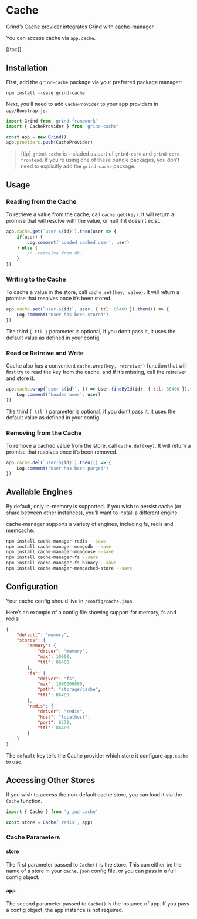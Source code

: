 # Cache
Grind’s [Cache provider](https://github.com/grindjs/cache) integrates Grind with [cache-manager](https://www.npmjs.com/package/cache-manager).

You can access cache via `app.cache`.

[[toc]]

## Installation
First, add the `grind-cache` package via your preferred package manager:

```shell
npm install --save grind-cache
```

Next, you’ll need to add `CacheProvider` to your app providers in `app/Boostrap.js`:

```js
import Grind from 'grind-framework'
import { CacheProvider } from 'grind-cache'

const app = new Grind()
app.providers.push(CacheProvider)
```

> {tip} `grind-cache` is included as part of `grind-core` and `grind-core-frontend`.  If you’re using one of these bundle packages, you don’t need to explicitly add the `grind-cache` package.

## Usage
### Reading from the Cache
To retrieve a value from the cache, call `cache.get(key)`.  It will return a promise that will resolve with the value, or null if it doesn’t exist.

```js
app.cache.get(`user-${id}`).then(user => {
	if(user) {
		Log.comment('Loaded cached user', user)
	} else {
		// …retreive from db…
	}
})
```

### Writing to the Cache
To cache a value in the store, call `cache.set(key, value)`.  It will return a promise that resolves once it’s been stored.

```js
app.cache.set(`user-${id}`, user, { ttl: 86400 }).then(() => {
	Log.comment('User has been stored')
})
```

The third `{ ttl }` parameter is optional, if you don’t pass it, it uses the default value as defined in your config.

### Read or Retreive and Write
Cache also has a convenient `cache.wrap(key, retreiver)` function that will first try to read the key from the cache, and if it’s missing, call the retreiver and store it.

```js
app.cache.wrap(`user-${id}`, () => User.findById(id), { ttl: 86400 }).then(user => {
	Log.comment('Loaded user', user)
})
```

The third `{ ttl }` parameter is optional, if you don’t pass it, it uses the default value as defined in your config.

### Removing from the Cache
To remove a cached value from the store, call `cache.del(key)`.  It will return a promise that resolves once it’s been removed.

```js
app.cache.del(`user-${id}`).then(() => {
	Log.comment('User has been purged')
})
```

## Available Engines
By default, only in-memory is supported.  If you wish to persist cache (or share between other instances), you’ll want to install a different engine.

cache-manager supports a variety of engines, including fs, redis and memcache:

```bash
npm install cache-manager-redis --save
npm install cache-manager-mongodb --save
npm install cache-manager-mongoose --save
npm install cache-manager-fs --save
npm install cache-manager-fs-binary --save
npm install cache-manager-memcached-store --save
```

## Configuration
Your cache config should live in `/config/cache.json`.

Here’s an example of a config file showing support for memory, fs and redis:
```json
{
	"default": "memory",
	"stores": {
		"memory": {
			"driver": "memory",
			"max": 10000,
			"ttl": 86400
		},
		"fs": {
			"driver": "fs",
			"max": 1000000000,
			"path": "storage/cache",
			"ttl": 86400
		},
		"redis": {
			"driver": "redis",
			"host": "localhost",
			"port": 6379,
			"ttl": 86400
		}
	}
}
```

The `default` key tells the Cache provider which store it configure `app.cache` to use.

## Accessing Other Stores
If you wish to access the non-default cache store, you can load it via the `Cache` function.

```js
import { Cache } from 'grind-cache'

const store = Cache('redis', app)
```

### Cache Parameters
#### store
The first parameter passed to `Cache()` is the store.  This can either be the name of a store in your `cache.json` config file, or you can pass in a full config object.

#### app
The second parameter passed to `Cache()` is the instance of app.  If you pass a config object, the app instance is not required.
